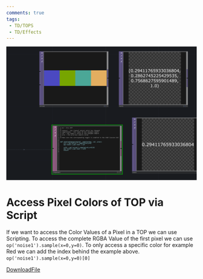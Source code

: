 ```yaml
---
comments: true
tags:
 - TD/TOPS
 - TD/Effects
---
```


![Accessing Color Values of first Pixel](./img/AccessPixelValueTOP.png)

# Access Pixel Colors of TOP via Script

If we want to access the Color Values of a Pixel in a TOP we can use Scripting.
To access the complete RGBA Value of the first pixel we can use `op('noise1').sample(x=0,y=0)`.
To only access a specific color for example Red we can add the index behind the example above. `op('noise1').sample(x=0,y=0)[0]`


[DownloadFile](./files/AccessColorValueTOPScript.tox)